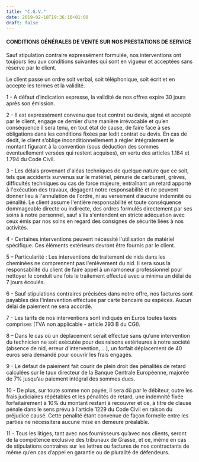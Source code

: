 ```yaml
---
title: "C.G.V."
date: 2019-02-18T19:36:10+01:00
draft: false
---
```


<h4>CONDITIONS GÉNÉRALES DE VENTE SUR NOS PRESTATIONS DE SERVICE</h4>

<p>Sauf stipulation contraire expressément formulée, nos interventions ont toujours lieu aux conditions suivantes qui sont en vigueur et acceptées sans réserve par le client.</p>

<p>Le client passe un ordre soit verbal, soit téléphonique, soit écrit et en accepte les termes et la validité.</p>

<p>1 - A défaut d’indication expresse, la validité de nos offres expire 30 jours après son émission.</p>

<p>2 - Il est expressément convenu que tout contrat ou devis, signé et accepté par le client, engage ce dernier d’une manière irrévocable et qu’en conséquence il sera tenu, en tout état de cause, de faire face à ses obligations dans les conditions fixées par ledit contrat ou devis. En cas de dédit, le client s’oblige inconditionnellement à régler intégralement le montant figurant à la convention (sous déduction des sommes éventuellement versées qui restent acquises), en vertu des articles 1.184 et 1.794 du Code Civil.</p>

<p>3 - Les délais provenant d'aléas techniques de quelque nature que ce soit, tels que accidents survenus sur le matériel, pénurie de carburant, grèves, difficultés techniques ou cas de force majeure, entraînant un retard apporté à l'exécution des travaux, dégagent notre responsabilité et ne peuvent donner lieu à l'annulation de l'ordre, ni au versement d’aucune indemnité ou pénalité. Le client assume l'entière responsabilité et toute conséquence dommageable directe ou indirecte, des ordres formulés directement par ses soins à notre personnel, sauf s'ils s'entendent en stricte adéquation avec ceux émis par nos soins en regard des consignes de sécurité liées à nos activités.</p>

<p>4 - Certaines interventions peuvent nécessité l'utilisation de matériel spécifique. Ces éléments extérieurs devront être fournis par le client.</p>

<p>5 – Particularité : Les interventions de traitement de nids dans les cheminées ne comprennent pas l'enlèvement du nid. Il sera sous la responsabilité du client de faire appel à un ramoneur professionnel pour nettoyer le conduit une fois le traitement effectué avec a minima un délai de 7 jours écoulés.</p>

<p>6 - Sauf stipulations contraires précisées dans notre offre, nos factures sont payables dès l’intervention effectuée par carte bancaire ou espèces. Aucun délai de paiement ne sera accordé.</p>

<p>7 - Les tarifs de nos interventions sont indiqués en Euros toutes taxes comprises (TVA non applicable - article 293 B du CGI).</p>

<p>8 – Dans le cas où un déplacement serait effectué sans qu’une intervention du technicien ne soit exécutée pour des raisons extérieures à notre société (absence de nid, erreur d’intervention, …), un forfait déplacement de 40 euros sera demandé pour couvrir les frais engagés.</p>

<p>9 - Le défaut de paiement fait courir de plein droit des pénalités de retard calculées sur le taux directeur de la Banque Centrale Européenne, majorée de 7% jusqu’au paiement intégral des sommes dues.</p>

<p>10 - De plus, sur toute somme non payée, il sera dû par le débiteur, outre les frais judiciaires répétables et les pénalités de retard, une indemnité fixée forfaitairement à 10% du montant restant à recouvrer et ce, à titre de clause pénale dans le sens prévu à l’article 1229 du Code Civil en raison du préjudice causé. Cette pénalité étant convenue de façon formelle entre les parties ne nécessitera aucune mise en demeure préalable.</p>

<p>11 - Tous les litiges, tant avec nos fournisseurs qu’avec nos clients, seront de la compétence exclusive des tribunaux de Grasse, et ce, même en cas de stipulations contraires sur les lettres ou factures de nos contractants de même qu’en cas d’appel en garantie ou de pluralité de défendeurs.</p>

